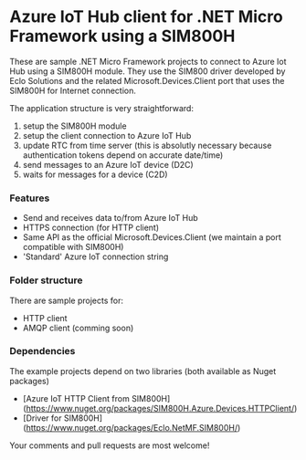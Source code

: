 # Azure IoT Hub client for .NET Micro Framework using a SIM800H

These are sample .NET Micro Framework projects to connect to Azure Iot Hub using a SIM800H module.
They use the SIM800 driver developed by Eclo Solutions and the related Microsoft.Devices.Client port that uses the SIM800H for Internet connection.

The application structure is very straightforward:

1. setup the SIM800H module
2. setup the client connection to Azure IoT Hub
3. update RTC from time server (this is absolutly necessary because authentication tokens depend on accurate date/time)
4. send messages to an Azure IoT device (D2C)
5. waits for messages for a device (C2D) 


### Features

* Send and receives data to/from Azure IoT Hub
* HTTPS connection (for HTTP client)
* Same API as the official Microsoft.Devices.Client (we maintain a port compatible with SIM800H)
* 'Standard' Azure IoT connection string


### Folder structure

There are sample projects for:
- HTTP client
- AMQP client (comming soon)


### Dependencies

The example projects depend on two libraries (both available as Nuget packages)
- [Azure IoT HTTP Client from SIM800H] (https://www.nuget.org/packages/SIM800H.Azure.Devices.HTTPClient/)
- [Driver for SIM800H] (https://www.nuget.org/packages/Eclo.NetMF.SIM800H/)



Your comments and pull requests are most welcome!
